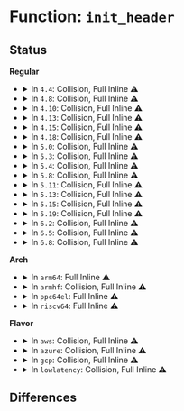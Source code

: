 # Function: <code>init_header</code>

## Status
<b>Regular</b>
<ul>
<li>
<details>
<summary>In <code>4.4</code>: Collision, Full Inline ⚠️</summary>

**Collision:** Static-Static Collision

**Inline:** Full

**Transformation:** False

**Instances:**

```
In kernel/power/snapshot.c (ffffffff810d1ead)
Location: kernel/power/snapshot.c:1909
Inline: True
Inline callers:
  - kernel/power/snapshot.c:snapshot_read_next
```
```
In fs/proc/proc_sysctl.c (ffffffff81285719)
Location: fs/proc/proc_sysctl.c:179
Inline: True
Inline callers:
  - fs/proc/proc_sysctl.c:insert_header
  - fs/proc/proc_sysctl.c:__register_sysctl_table
  - fs/proc/proc_sysctl.c:__register_sysctl_table
  - fs/proc/proc_sysctl.c:setup_sysctl_set
```
</details>
</li>
<li>
<details>
<summary>In <code>4.8</code>: Collision, Full Inline ⚠️</summary>

**Collision:** Static-Static Collision

**Inline:** Full

**Transformation:** False

**Instances:**

```
In kernel/power/snapshot.c (ffffffff810d6c2e)
Location: kernel/power/snapshot.c:2010
Inline: True
Inline callers:
  - kernel/power/snapshot.c:snapshot_read_next
```
```
In fs/proc/proc_sysctl.c (ffffffff812b350d)
Location: fs/proc/proc_sysctl.c:179
Inline: True
Inline callers:
  - fs/proc/proc_sysctl.c:setup_sysctl_set
  - fs/proc/proc_sysctl.c:__register_sysctl_table
  - fs/proc/proc_sysctl.c:__register_sysctl_table
  - fs/proc/proc_sysctl.c:insert_header
```
</details>
</li>
<li>
<details>
<summary>In <code>4.10</code>: Collision, Full Inline ⚠️</summary>

**Collision:** Static-Static Collision

**Inline:** Full

**Transformation:** False

**Instances:**

```
In kernel/power/snapshot.c (ffffffff810dd79e)
Location: kernel/power/snapshot.c:2032
Inline: True
Inline callers:
  - kernel/power/snapshot.c:snapshot_read_next
```
```
In fs/proc/proc_sysctl.c (ffffffff812c8d5d)
Location: fs/proc/proc_sysctl.c:179
Inline: True
Inline callers:
  - fs/proc/proc_sysctl.c:setup_sysctl_set
  - fs/proc/proc_sysctl.c:__register_sysctl_table
  - fs/proc/proc_sysctl.c:__register_sysctl_table
  - fs/proc/proc_sysctl.c:insert_header
```
</details>
</li>
<li>
<details>
<summary>In <code>4.13</code>: Collision, Full Inline ⚠️</summary>

**Collision:** Static-Static Collision

**Inline:** Full

**Transformation:** False

**Instances:**

```
In kernel/power/snapshot.c (ffffffff810dc80a)
Location: kernel/power/snapshot.c:2033
Inline: True
Inline callers:
  - kernel/power/snapshot.c:snapshot_read_next
```
```
In fs/proc/proc_sysctl.c (ffffffff812d60cc)
Location: fs/proc/proc_sysctl.c:180
Inline: True
Inline callers:
  - fs/proc/proc_sysctl.c:setup_sysctl_set
  - fs/proc/proc_sysctl.c:__register_sysctl_table
  - fs/proc/proc_sysctl.c:__register_sysctl_table
  - fs/proc/proc_sysctl.c:insert_header
```
</details>
</li>
<li>
<details>
<summary>In <code>4.15</code>: Collision, Full Inline ⚠️</summary>

**Collision:** Static-Static Collision

**Inline:** Full

**Transformation:** False

**Instances:**

```
In kernel/power/snapshot.c (ffffffff810e4a2a)
Location: kernel/power/snapshot.c:2034
Inline: True
Inline callers:
  - kernel/power/snapshot.c:snapshot_read_next
```
```
In fs/proc/proc_sysctl.c (ffffffff812fa90c)
Location: fs/proc/proc_sysctl.c:181
Inline: True
Inline callers:
  - fs/proc/proc_sysctl.c:setup_sysctl_set
  - fs/proc/proc_sysctl.c:__register_sysctl_table
  - fs/proc/proc_sysctl.c:__register_sysctl_table
  - fs/proc/proc_sysctl.c:insert_header
```
</details>
</li>
<li>
<details>
<summary>In <code>4.18</code>: Collision, Full Inline ⚠️</summary>

**Collision:** Static-Static Collision

**Inline:** Full

**Transformation:** False

**Instances:**

```
In kernel/power/snapshot.c (ffffffff810ec708)
Location: kernel/power/snapshot.c:2032
Inline: True
Inline callers:
  - kernel/power/snapshot.c:snapshot_read_next
```
```
In fs/proc/proc_sysctl.c (ffffffff81327ac6)
Location: fs/proc/proc_sysctl.c:181
Inline: True
Inline callers:
  - fs/proc/proc_sysctl.c:setup_sysctl_set
  - fs/proc/proc_sysctl.c:__register_sysctl_table
  - fs/proc/proc_sysctl.c:__register_sysctl_table
  - fs/proc/proc_sysctl.c:insert_header
```
</details>
</li>
<li>
<details>
<summary>In <code>5.0</code>: Collision, Full Inline ⚠️</summary>

**Collision:** Static-Static Collision

**Inline:** Full

**Transformation:** False

**Instances:**

```
In kernel/power/snapshot.c (ffffffff810f7da8)
Location: kernel/power/snapshot.c:2033
Inline: True
Inline callers:
  - kernel/power/snapshot.c:snapshot_read_next
```
```
In fs/proc/proc_sysctl.c (ffffffff8133ec56)
Location: fs/proc/proc_sysctl.c:181
Inline: True
Inline callers:
  - fs/proc/proc_sysctl.c:setup_sysctl_set
  - fs/proc/proc_sysctl.c:__register_sysctl_table
  - fs/proc/proc_sysctl.c:__register_sysctl_table
  - fs/proc/proc_sysctl.c:__register_sysctl_table
  - fs/proc/proc_sysctl.c:__register_sysctl_table
  - fs/proc/proc_sysctl.c:insert_header
  - fs/proc/proc_sysctl.c:insert_header
```
</details>
</li>
<li>
<details>
<summary>In <code>5.3</code>: Collision, Full Inline ⚠️</summary>

**Collision:** Static-Static Collision

**Inline:** Full

**Transformation:** False

**Instances:**

```
In kernel/power/snapshot.c (ffffffff811003a1)
Location: kernel/power/snapshot.c:2040
Inline: True
Inline callers:
  - kernel/power/snapshot.c:snapshot_read_next
```
```
In fs/proc/proc_sysctl.c (ffffffff81366f7f)
Location: fs/proc/proc_sysctl.c:186
Inline: True
Inline callers:
  - fs/proc/proc_sysctl.c:setup_sysctl_set
  - fs/proc/proc_sysctl.c:__register_sysctl_table
  - fs/proc/proc_sysctl.c:__register_sysctl_table
  - fs/proc/proc_sysctl.c:__register_sysctl_table
  - fs/proc/proc_sysctl.c:__register_sysctl_table
  - fs/proc/proc_sysctl.c:insert_header
  - fs/proc/proc_sysctl.c:insert_header
```
</details>
</li>
<li>
<details>
<summary>In <code>5.4</code>: Collision, Full Inline ⚠️</summary>

**Collision:** Static-Static Collision

**Inline:** Full

**Transformation:** False

**Instances:**

```
In kernel/power/snapshot.c (ffffffff8110c801)
Location: kernel/power/snapshot.c:2047
Inline: True
Inline callers:
  - kernel/power/snapshot.c:snapshot_read_next
```
```
In fs/proc/proc_sysctl.c (ffffffff8137f20f)
Location: fs/proc/proc_sysctl.c:186
Inline: True
Inline callers:
  - fs/proc/proc_sysctl.c:setup_sysctl_set
  - fs/proc/proc_sysctl.c:__register_sysctl_table
  - fs/proc/proc_sysctl.c:__register_sysctl_table
  - fs/proc/proc_sysctl.c:__register_sysctl_table
  - fs/proc/proc_sysctl.c:__register_sysctl_table
  - fs/proc/proc_sysctl.c:insert_header
  - fs/proc/proc_sysctl.c:insert_header
```
</details>
</li>
<li>
<details>
<summary>In <code>5.8</code>: Collision, Full Inline ⚠️</summary>

**Collision:** Static-Static Collision

**Inline:** Full

**Transformation:** False

**Instances:**

```
In kernel/power/snapshot.c (ffffffff81117a66)
Location: kernel/power/snapshot.c:2047
Inline: True
Inline callers:
  - kernel/power/snapshot.c:snapshot_read_next
```
```
In fs/proc/proc_sysctl.c (ffffffff813c929f)
Location: fs/proc/proc_sysctl.c:187
Inline: True
Inline callers:
  - fs/proc/proc_sysctl.c:setup_sysctl_set
  - fs/proc/proc_sysctl.c:__register_sysctl_table
  - fs/proc/proc_sysctl.c:__register_sysctl_table
  - fs/proc/proc_sysctl.c:new_links
  - fs/proc/proc_sysctl.c:new_links
  - fs/proc/proc_sysctl.c:new_dir
  - fs/proc/proc_sysctl.c:new_dir
```
</details>
</li>
<li>
<details>
<summary>In <code>5.11</code>: Collision, Full Inline ⚠️</summary>

**Collision:** Static-Static Collision

**Inline:** Full

**Transformation:** False

**Instances:**

```
In kernel/power/snapshot.c (ffffffff81113ea6)
Location: kernel/power/snapshot.c:2089
Inline: True
Inline callers:
  - kernel/power/snapshot.c:snapshot_read_next
```
```
In fs/proc/proc_sysctl.c (ffffffff813db28f)
Location: fs/proc/proc_sysctl.c:188
Inline: True
Inline callers:
  - fs/proc/proc_sysctl.c:setup_sysctl_set
  - fs/proc/proc_sysctl.c:__register_sysctl_table
  - fs/proc/proc_sysctl.c:__register_sysctl_table
  - fs/proc/proc_sysctl.c:new_links
  - fs/proc/proc_sysctl.c:new_links
  - fs/proc/proc_sysctl.c:new_dir
  - fs/proc/proc_sysctl.c:new_dir
```
</details>
</li>
<li>
<details>
<summary>In <code>5.13</code>: Collision, Full Inline ⚠️</summary>

**Collision:** Static-Static Collision

**Inline:** Full

**Transformation:** False

**Instances:**

```
In kernel/power/snapshot.c (ffffffff811147ad)
Location: kernel/power/snapshot.c:2089
Inline: True
Inline callers:
  - kernel/power/snapshot.c:snapshot_read_next
```
```
In fs/proc/proc_sysctl.c (ffffffff813e21bf)
Location: fs/proc/proc_sysctl.c:183
Inline: True
Inline callers:
  - fs/proc/proc_sysctl.c:setup_sysctl_set
  - fs/proc/proc_sysctl.c:__register_sysctl_table
  - fs/proc/proc_sysctl.c:__register_sysctl_table
  - fs/proc/proc_sysctl.c:__register_sysctl_table
  - fs/proc/proc_sysctl.c:__register_sysctl_table
  - fs/proc/proc_sysctl.c:new_links
  - fs/proc/proc_sysctl.c:new_links
```
</details>
</li>
<li>
<details>
<summary>In <code>5.15</code>: Collision, Full Inline ⚠️</summary>

**Collision:** Static-Static Collision

**Inline:** Full

**Transformation:** False

**Instances:**

```
In kernel/power/snapshot.c (ffffffff811348ed)
Location: kernel/power/snapshot.c:2082
Inline: True
Inline callers:
  - kernel/power/snapshot.c:snapshot_read_next
```
```
In fs/proc/proc_sysctl.c (ffffffff81433ccf)
Location: fs/proc/proc_sysctl.c:183
Inline: True
Inline callers:
  - fs/proc/proc_sysctl.c:setup_sysctl_set
  - fs/proc/proc_sysctl.c:__register_sysctl_table
  - fs/proc/proc_sysctl.c:__register_sysctl_table
  - fs/proc/proc_sysctl.c:__register_sysctl_table
  - fs/proc/proc_sysctl.c:__register_sysctl_table
  - fs/proc/proc_sysctl.c:new_links
  - fs/proc/proc_sysctl.c:new_links
```
</details>
</li>
<li>
<details>
<summary>In <code>5.19</code>: Collision, Full Inline ⚠️</summary>

**Collision:** Static-Static Collision

**Inline:** Full

**Transformation:** False

**Instances:**

```
In kernel/power/snapshot.c (ffffffff81156aaf)
Location: kernel/power/snapshot.c:2086
Inline: True
Inline callers:
  - kernel/power/snapshot.c:snapshot_read_next
```
```
In fs/proc/proc_sysctl.c (ffffffff814adcaf)
Location: fs/proc/proc_sysctl.c:204
Inline: True
Inline callers:
  - fs/proc/proc_sysctl.c:setup_sysctl_set
  - fs/proc/proc_sysctl.c:__register_sysctl_table
  - fs/proc/proc_sysctl.c:__register_sysctl_table
  - fs/proc/proc_sysctl.c:__register_sysctl_table
  - fs/proc/proc_sysctl.c:__register_sysctl_table
  - fs/proc/proc_sysctl.c:new_links
  - fs/proc/proc_sysctl.c:new_links
```
</details>
</li>
<li>
<details>
<summary>In <code>6.2</code>: Collision, Full Inline ⚠️</summary>

**Collision:** Static-Static Collision

**Inline:** Full

**Transformation:** False

**Instances:**

```
In kernel/power/snapshot.c (ffffffff811876f9)
Location: kernel/power/snapshot.c:2086
Inline: True
Inline callers:
  - kernel/power/snapshot.c:snapshot_read_next
```
```
In fs/proc/proc_sysctl.c (ffffffff815441ef)
Location: fs/proc/proc_sysctl.c:197
Inline: True
Inline callers:
  - fs/proc/proc_sysctl.c:setup_sysctl_set
  - fs/proc/proc_sysctl.c:__register_sysctl_table
  - fs/proc/proc_sysctl.c:__register_sysctl_table
  - fs/proc/proc_sysctl.c:new_links
  - fs/proc/proc_sysctl.c:new_links
  - fs/proc/proc_sysctl.c:new_dir
  - fs/proc/proc_sysctl.c:new_dir
```
</details>
</li>
<li>
<details>
<summary>In <code>6.5</code>: Collision, Full Inline ⚠️</summary>

**Collision:** Static-Static Collision

**Inline:** Full

**Transformation:** False

**Instances:**

```
In kernel/power/snapshot.c (ffffffff81198889)
Location: kernel/power/snapshot.c:2138
Inline: True
Inline callers:
  - kernel/power/snapshot.c:snapshot_read_next
```
```
In fs/proc/proc_sysctl.c (ffffffff8157bdef)
Location: fs/proc/proc_sysctl.c:189
Inline: True
Inline callers:
  - fs/proc/proc_sysctl.c:setup_sysctl_set
  - fs/proc/proc_sysctl.c:__register_sysctl_table
  - fs/proc/proc_sysctl.c:__register_sysctl_table
  - fs/proc/proc_sysctl.c:new_links
  - fs/proc/proc_sysctl.c:new_links
  - fs/proc/proc_sysctl.c:new_dir
  - fs/proc/proc_sysctl.c:new_dir
```
</details>
</li>
<li>
<details>
<summary>In <code>6.8</code>: Collision, Full Inline ⚠️</summary>

**Collision:** Static-Static Collision

**Inline:** Full

**Transformation:** False

**Instances:**

```
In kernel/power/snapshot.c (ffffffff811a772f)
Location: kernel/power/snapshot.c:2189
Inline: True
Inline callers:
  - kernel/power/snapshot.c:snapshot_read_next
```
```
In fs/proc/proc_sysctl.c (ffffffff815b468f)
Location: fs/proc/proc_sysctl.c:189
Inline: True
Inline callers:
  - fs/proc/proc_sysctl.c:setup_sysctl_set
  - fs/proc/proc_sysctl.c:__register_sysctl_table
  - fs/proc/proc_sysctl.c:__register_sysctl_table
  - fs/proc/proc_sysctl.c:new_links
  - fs/proc/proc_sysctl.c:new_links
  - fs/proc/proc_sysctl.c:new_dir
  - fs/proc/proc_sysctl.c:new_dir
```
</details>
</li>
</ul>
<b>Arch</b>
<ul>
<li>
<details>
<summary>In <code>arm64</code>: Full Inline ⚠️</summary>

**Collision:** Unique Static

**Inline:** Full

**Transformation:** False

**Instances:**

```
In fs/proc/proc_sysctl.c (ffff80001044c808)
Location: fs/proc/proc_sysctl.c:186
Inline: True
Inline callers:
  - fs/proc/proc_sysctl.c:setup_sysctl_set
  - fs/proc/proc_sysctl.c:__register_sysctl_table
  - fs/proc/proc_sysctl.c:__register_sysctl_table
  - fs/proc/proc_sysctl.c:__register_sysctl_table
  - fs/proc/proc_sysctl.c:__register_sysctl_table
  - fs/proc/proc_sysctl.c:insert_header
  - fs/proc/proc_sysctl.c:insert_header
```
</details>
</li>
<li>
<details>
<summary>In <code>armhf</code>: Collision, Full Inline ⚠️</summary>

**Collision:** Static-Static Collision

**Inline:** Full

**Transformation:** False

**Instances:**

```
In kernel/power/snapshot.c (c03bf384)
Location: kernel/power/snapshot.c:2047
Inline: True
Inline callers:
  - kernel/power/snapshot.c:snapshot_read_next
```
```
In fs/proc/proc_sysctl.c (c0611240)
Location: fs/proc/proc_sysctl.c:186
Inline: True
Inline callers:
  - fs/proc/proc_sysctl.c:setup_sysctl_set
  - fs/proc/proc_sysctl.c:__register_sysctl_table
  - fs/proc/proc_sysctl.c:__register_sysctl_table
  - fs/proc/proc_sysctl.c:__register_sysctl_table
  - fs/proc/proc_sysctl.c:__register_sysctl_table
  - fs/proc/proc_sysctl.c:insert_header
  - fs/proc/proc_sysctl.c:insert_header
```
</details>
</li>
<li>
<details>
<summary>In <code>ppc64el</code>: Full Inline ⚠️</summary>

**Collision:** Unique Static

**Inline:** Full

**Transformation:** False

**Instances:**

```
In fs/proc/proc_sysctl.c (c0000000005640b8)
Location: fs/proc/proc_sysctl.c:186
Inline: True
Inline callers:
  - fs/proc/proc_sysctl.c:setup_sysctl_set
  - fs/proc/proc_sysctl.c:__register_sysctl_table
  - fs/proc/proc_sysctl.c:__register_sysctl_table
  - fs/proc/proc_sysctl.c:__register_sysctl_table
  - fs/proc/proc_sysctl.c:__register_sysctl_table
  - fs/proc/proc_sysctl.c:insert_header
  - fs/proc/proc_sysctl.c:insert_header
```
</details>
</li>
<li>
<details>
<summary>In <code>riscv64</code>: Full Inline ⚠️</summary>

**Collision:** Unique Static

**Inline:** Full

**Transformation:** False

**Instances:**

```
In fs/proc/proc_sysctl.c (ffffffe0002e185c)
Location: fs/proc/proc_sysctl.c:186
Inline: True
Inline callers:
  - fs/proc/proc_sysctl.c:setup_sysctl_set
  - fs/proc/proc_sysctl.c:__register_sysctl_table
  - fs/proc/proc_sysctl.c:__register_sysctl_table
  - fs/proc/proc_sysctl.c:__register_sysctl_table
  - fs/proc/proc_sysctl.c:__register_sysctl_table
  - fs/proc/proc_sysctl.c:insert_header
  - fs/proc/proc_sysctl.c:insert_header
```
</details>
</li>
</ul>
<b>Flavor</b>
<ul>
<li>
<details>
<summary>In <code>aws</code>: Collision, Full Inline ⚠️</summary>

**Collision:** Static-Static Collision

**Inline:** Full

**Transformation:** False

**Instances:**

```
In kernel/power/snapshot.c (ffffffff81104a21)
Location: kernel/power/snapshot.c:2046
Inline: True
Inline callers:
  - kernel/power/snapshot.c:snapshot_read_next
```
```
In fs/proc/proc_sysctl.c (ffffffff813777ef)
Location: fs/proc/proc_sysctl.c:186
Inline: True
Inline callers:
  - fs/proc/proc_sysctl.c:setup_sysctl_set
  - fs/proc/proc_sysctl.c:__register_sysctl_table
  - fs/proc/proc_sysctl.c:__register_sysctl_table
  - fs/proc/proc_sysctl.c:__register_sysctl_table
  - fs/proc/proc_sysctl.c:__register_sysctl_table
  - fs/proc/proc_sysctl.c:insert_header
  - fs/proc/proc_sysctl.c:insert_header
```
</details>
</li>
<li>
<details>
<summary>In <code>azure</code>: Collision, Full Inline ⚠️</summary>

**Collision:** Static-Static Collision

**Inline:** Full

**Transformation:** False

**Instances:**

```
In kernel/power/snapshot.c (ffffffff810f5cc1)
Location: kernel/power/snapshot.c:2047
Inline: True
Inline callers:
  - kernel/power/snapshot.c:snapshot_read_next
```
```
In fs/proc/proc_sysctl.c (ffffffff813682bf)
Location: fs/proc/proc_sysctl.c:186
Inline: True
Inline callers:
  - fs/proc/proc_sysctl.c:setup_sysctl_set
  - fs/proc/proc_sysctl.c:__register_sysctl_table
  - fs/proc/proc_sysctl.c:__register_sysctl_table
  - fs/proc/proc_sysctl.c:__register_sysctl_table
  - fs/proc/proc_sysctl.c:__register_sysctl_table
  - fs/proc/proc_sysctl.c:insert_header
  - fs/proc/proc_sysctl.c:insert_header
```
</details>
</li>
<li>
<details>
<summary>In <code>gcp</code>: Collision, Full Inline ⚠️</summary>

**Collision:** Static-Static Collision

**Inline:** Full

**Transformation:** False

**Instances:**

```
In kernel/power/snapshot.c (ffffffff81102cd1)
Location: kernel/power/snapshot.c:2047
Inline: True
Inline callers:
  - kernel/power/snapshot.c:snapshot_read_next
```
```
In fs/proc/proc_sysctl.c (ffffffff813752bf)
Location: fs/proc/proc_sysctl.c:186
Inline: True
Inline callers:
  - fs/proc/proc_sysctl.c:setup_sysctl_set
  - fs/proc/proc_sysctl.c:__register_sysctl_table
  - fs/proc/proc_sysctl.c:__register_sysctl_table
  - fs/proc/proc_sysctl.c:__register_sysctl_table
  - fs/proc/proc_sysctl.c:__register_sysctl_table
  - fs/proc/proc_sysctl.c:insert_header
  - fs/proc/proc_sysctl.c:insert_header
```
</details>
</li>
<li>
<details>
<summary>In <code>lowlatency</code>: Collision, Full Inline ⚠️</summary>

**Collision:** Static-Static Collision

**Inline:** Full

**Transformation:** False

**Instances:**

```
In kernel/power/snapshot.c (ffffffff8110e0c1)
Location: kernel/power/snapshot.c:2047
Inline: True
Inline callers:
  - kernel/power/snapshot.c:snapshot_read_next
```
```
In fs/proc/proc_sysctl.c (ffffffff81388c8f)
Location: fs/proc/proc_sysctl.c:186
Inline: True
Inline callers:
  - fs/proc/proc_sysctl.c:setup_sysctl_set
  - fs/proc/proc_sysctl.c:__register_sysctl_table
  - fs/proc/proc_sysctl.c:__register_sysctl_table
  - fs/proc/proc_sysctl.c:__register_sysctl_table
  - fs/proc/proc_sysctl.c:__register_sysctl_table
  - fs/proc/proc_sysctl.c:insert_header
  - fs/proc/proc_sysctl.c:insert_header
```
</details>
</li>
</ul>

## Differences
